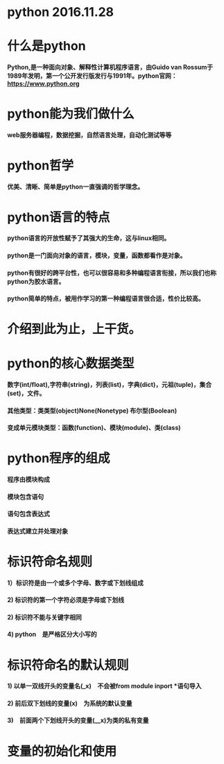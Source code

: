 # python 2016.11.28
# 什么是python
#### Python,是一种面向对象、解释性计算机程序语言，由Guido van Rossum于1989年发明，第一个公开发行版发行与1991年。python官网：https://www.python.org
# python能为我们做什么
#### web服务器编程，数据挖掘，自然语言处理，自动化测试等等
# python哲学
#### 优美、清晰、简单是python一直强调的哲学理念。
# python语言的特点
#### python语言的开放性赋予了其强大的生命，这与linux相同。
#### python是一门面向对象的语言，模块，变量，函数都看作是对象。
#### python有很好的跨平台性，也可以很容易和多种编程语言衔接，所以我们也称python为胶水语言。
#### python简单的特点，被用作学习的第一种编程语言很合适，性价比较高。
# 介绍到此为止，上干货。
# python的核心数据类型
#### 数字(int/float),字符串(string)，列表(list)，字典(dict)，元祖(tuple)，集合(set)，文件。
#### 其他类型：类类型(object)None(Nonetype) 布尔型(Boolean)
#### 变成单元模块类型：函数(function)、模块(module)、类(class)
# python程序的组成
#### 程序由模块构成
#### 模块包含语句
#### 语句包含表达式
#### 表达式建立并处理对象
# 标识符命名规则
#### 1）标识符是由一个或多个字母、数字或下划线组成
#### 2) 标识符的第一个字符必须是字母或下划线
#### 2) 标识符不能与关键字相同
#### 4) python　是严格区分大小写的
# 标识符命名的默认规则
#### 1) 以单一双线开头的变量名(_x)　不会被from module inport *语句导入
#### 2) 前后双下划线的变量(__x__)　为系统的默认变量
#### 3)　前面两个下划线开头的变量(__x)为类的私有变量
# 变量的初始化和使用
####
